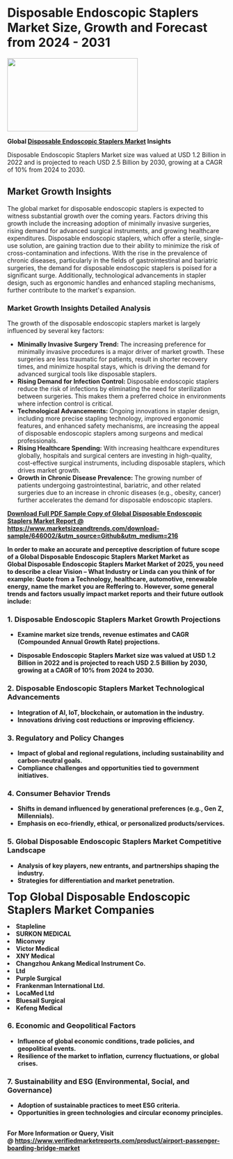 <H1>Disposable Endoscopic Staplers Market Size, Growth and Forecast from 2024 - 2031</H1><img class="aligncenter size-medium wp-image-584254" src="https://thirdeyenews.in/wp-content/uploads/2024/09/Global-Market-Research-300x168.jpeg" alt="" width="300" height="168" /><p><strong>Global&nbsp;<a href="https://www.marketsizeandtrends.com/download-sample/646002/&amp;utm_source=Github&utm_medium=216">Disposable Endoscopic Staplers Market</a> Insights</strong></p><p>Disposable Endoscopic Staplers Market size was valued at USD 1.2 Billion in 2022 and is projected to reach USD 2.5 Billion by 2030, growing at a CAGR of 10% from 2024 to 2030.</p><p><h2>Market Growth Insights</h2> <p>The global market for disposable endoscopic staplers is expected to witness substantial growth over the coming years. Factors driving this growth include the increasing adoption of minimally invasive surgeries, rising demand for advanced surgical instruments, and growing healthcare expenditures. Disposable endoscopic staplers, which offer a sterile, single-use solution, are gaining traction due to their ability to minimize the risk of cross-contamination and infections. With the rise in the prevalence of chronic diseases, particularly in the fields of gastrointestinal and bariatric surgeries, the demand for disposable endoscopic staplers is poised for a significant surge. Additionally, technological advancements in stapler design, such as ergonomic handles and enhanced stapling mechanisms, further contribute to the market's expansion.</p> <p><strong><a href="#"></a></strong></p> <h3>Market Growth Insights Detailed Analysis</h3> <p>The growth of the disposable endoscopic staplers market is largely influenced by several key factors:</p> <ul> <li><strong>Minimally Invasive Surgery Trend:</strong> The increasing preference for minimally invasive procedures is a major driver of market growth. These surgeries are less traumatic for patients, result in shorter recovery times, and minimize hospital stays, which is driving the demand for advanced surgical tools like disposable staplers.</li> <li><strong>Rising Demand for Infection Control:</strong> Disposable endoscopic staplers reduce the risk of infections by eliminating the need for sterilization between surgeries. This makes them a preferred choice in environments where infection control is critical.</li> <li><strong>Technological Advancements:</strong> Ongoing innovations in stapler design, including more precise stapling technology, improved ergonomic features, and enhanced safety mechanisms, are increasing the appeal of disposable endoscopic staplers among surgeons and medical professionals.</li> <li><strong>Rising Healthcare Spending:</strong> With increasing healthcare expenditures globally, hospitals and surgical centers are investing in high-quality, cost-effective surgical instruments, including disposable staplers, which drives market growth.</li> <li><strong>Growth in Chronic Disease Prevalence:</strong> The growing number of patients undergoing gastrointestinal, bariatric, and other related surgeries due to an increase in chronic diseases (e.g., obesity, cancer) further accelerates the demand for disposable endoscopic staplers.</li> </ul> <p><strong><a href="#"></p><p><span class=""><strong>Download Full PDF Sample Copy of Global Disposable Endoscopic Staplers Market Report</strong> @ <a href="https://www.marketsizeandtrends.com/download-sample/646002/&amp;utm_source=Github&utm_medium=216" target="_blank">https://www.marketsizeandtrends.com/download-sample/646002/&amp;utm_source=Github&utm_medium=216</a></span></p><p>In order to make an accurate and perceptive description of future scope of a Global&nbsp;Disposable Endoscopic Staplers Market Market as Global&nbsp;Disposable Endoscopic Staplers Market Market of 2025, you need to describe a clear Vision &ndash; What Industry or Linda can you think of for example: Quote from a Technology, healthcare, automotive, renewable energy, name the market you are Reffering to. However, some general trends and factors usually impact market reports and their future outlook include:</p><h3>1.&nbsp;<strong>Disposable Endoscopic Staplers Market Growth Projections</strong></h3><ul><li>Examine market size trends, revenue estimates and CAGR (Compounded Annual Growth Rate) projections.</li><li><p>Disposable Endoscopic Staplers Market size was valued at USD 1.2 Billion in 2022 and is projected to reach USD 2.5 Billion by 2030, growing at a CAGR of 10% from 2024 to 2030.</p></li></ul><h3>2.&nbsp;<strong>Disposable Endoscopic Staplers Market Technological Advancements</strong></h3><ul><li>Integration of AI, IoT, blockchain, or automation in the industry.</li><li>Innovations driving cost reductions or improving efficiency.</li></ul><h3>3.&nbsp;<strong>Regulatory and Policy Changes</strong></h3><ul><li>Impact of global and regional regulations, including sustainability and carbon-neutral goals.</li><li>Compliance challenges and opportunities tied to government initiatives.</li></ul><h3>4.&nbsp;<strong>Consumer Behavior Trends</strong></h3><ul><li>Shifts in demand influenced by generational preferences (e.g., Gen Z, Millennials).</li><li>Emphasis on eco-friendly, ethical, or personalized products/services.</li></ul><h3>5.&nbsp;<strong>Global Disposable Endoscopic Staplers Market Competitive Landscape</strong></h3><ul><li>Analysis of key players, new entrants, and partnerships shaping the industry.</li><li>Strategies for differentiation and market penetration.</li></ul><p data-pm-slice="1 1 []"><span style="color: inherit; font-family: inherit; font-size: 25px;">Top Global Disposable Endoscopic Staplers Market Companies</span></p><div class="" data-test-id=""><p><li>Stapleline</li><li> SURKON MEDICAL</li><li> Miconvey</li><li> Victor Medical</li><li> XNY Medical</li><li> Changzhou Ankang Medical Instrument Co.</li><li> Ltd</li><li> Purple Surgical</li><li> Frankenman International Ltd.</li><li> LocaMed Ltd</li><li> Bluesail Surgical</li><li> Kefeng Medical</li></p></div><h3>6.&nbsp;<strong>Economic and Geopolitical Factors</strong></h3><ul><li>Influence of global economic conditions, trade policies, and geopolitical events.</li><li>Resilience of the market to inflation, currency fluctuations, or global crises.</li></ul><h3>7.&nbsp;<strong>Sustainability and ESG (Environmental, Social, and Governance)</strong></h3><ul><li>Adoption of sustainable practices to meet ESG criteria.</li><li>Opportunities in green technologies and circular economy principles.</li></ul><h2><strong style="font-size: 14px;">For More Information or Query, Visit @&nbsp;</strong><a style="background-color: #ffffff; font-size: 14px;" href="https://www.marketsizeandtrends.com/report/disposable-endoscopic-staplers-market/" target="_blank">https://www.verifiedmarketreports.com/product/airport-passenger-boarding-bridge-market</a></h2>
